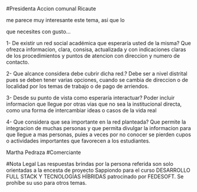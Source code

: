 #Presidenta Accion comunal Ricaute

me parece muy interesante este tema, asi que lo

que necesites con gusto...

1- De existir un red social académica que esperaría usted de la misma?
Que ofrezca informacion, clara, consisa, actualizada y con indicaciones
claras de los procedimientos y puntos de atencion con direccion  y numero
de contacto.

2- Que alcance considera debe  cubrir dicha red.?
Debe ser a nivel distrital  pues se deben tener  varias opciones, cuando se cambia 
de direccion o de localidad por los temas de trabajo o de pago de arriendos.

3- Desde su punto de vista como esperaría interactuar? 
Poder incluir informacion que llegue por otras vias que no sea la institucional 
directa, como una forma de intercambiar ideas o casos de la vida real

4- Que  considera que sea  importante en la red planteada?
Que permite la integracion de muchas personas y que permita divulgar
la informacion para que llegue a mas personas, puies a veces por no conocer
se pierden cupos o actividades importantes que favorecen a los estudiantes.

Martha Pedraza
#Comerciante

#Nota Legal
Las respuestas brindas por la persona referida son solo orientadas a la encesta de proyecto Sappiondo para el curso DESARROLLO FULL STACK Y TECNOLOGÍAS HÍBRIDAS patrocinado por FEDESOFT. Se prohíbe su uso para otros temas.